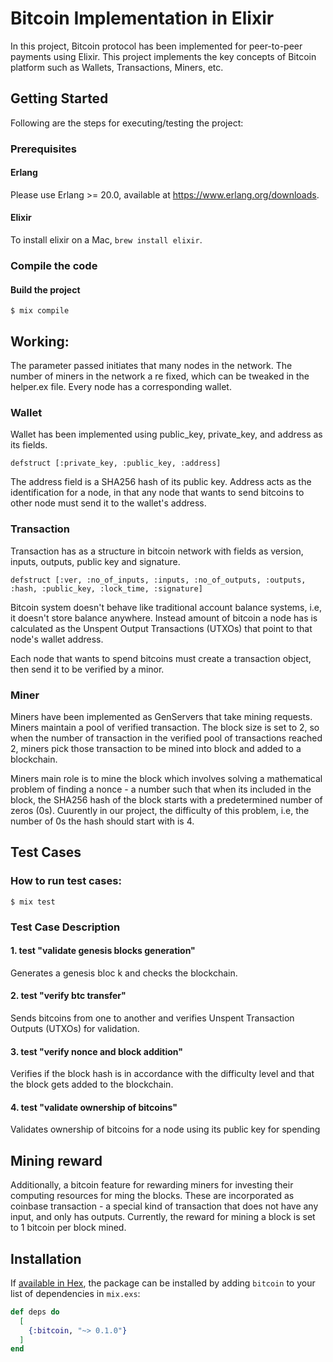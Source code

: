 # Bitcoin Implementation in Elixir

In this project, Bitcoin protocol has been implemented for peer-to-peer payments using Elixir. This project implements the key concepts of Bitcoin platform such as Wallets, Transactions, Miners, etc.

## Getting Started

Following are the steps for executing/testing the project:

### Prerequisites

#### Erlang

Please use Erlang >= 20.0, available at <https://www.erlang.org/downloads>.

#### Elixir

To install elixir on a Mac, `brew install elixir`.

### Compile the code

#### Build the project

    $ mix compile


## Working:

The parameter passed initiates that many nodes in the network. The number of miners in the network a re fixed, which can be tweaked in the helper.ex file. Every node has a corresponding wallet.

### Wallet

Wallet has been implemented using public_key, private_key, and address as its fields. 

    defstruct [:private_key, :public_key, :address]
The address field is a SHA256 hash of its public key. Address acts as the identification for a node, in that any node that wants to send bitcoins to other node must send it to the wallet's address.

### Transaction

Transaction has as a structure in bitcoin network with fields as version, inputs, outputs, public key and signature.

    defstruct [:ver, :no_of_inputs, :inputs, :no_of_outputs, :outputs, :hash, :public_key, :lock_time, :signature]

Bitcoin system doesn't behave like traditional account balance systems, i.e, it doesn't store balance anywhere. Instead amount of bitcoin a node has is calculated as the Unspent Output Transactions (UTXOs) that point to that node's wallet address.

Each node that wants to spend bitcoins must create a transaction object, then send it to be verified by a minor.

### Miner

Miners have been implemented as GenServers that take mining requests. Miners maintain a pool of verified transaction. The block size is set to 2, so when the number of transaction in the verified pool of transactions reached 2, miners pick those transaction to be mined into block and added to a blockchain.

Miners main role is to mine the block which involves solving a mathematical problem of finding a nonce - a number such that when its included in the block, the SHA256 hash of the block starts with a predetermined number of zeros (0s). Cuurently in our project, the difficulty of this problem, i.e, the number of 0s the hash should start with is 4.

## Test Cases

### How to run test cases:
    $ mix test

### Test Case Description

#### 1. test "validate genesis blocks generation"

Generates a genesis bloc k and checks the blockchain.

#### 2.  test "verify btc transfer"

Sends bitcoins from one to another and verifies Unspent Transaction Outputs (UTXOs) for validation.

#### 3. test "verify nonce and block addition"

Verifies if the block hash is in accordance with the difficulty level and that the block gets added to the blockchain.

#### 4. test "validate ownership of bitcoins"
Validates ownership of bitcoins for a node using its public key for spending

## Mining reward
Additionally, a bitcoin feature for rewarding miners for investing their computing resources for ming the blocks. These are incorporated as coinbase transaction - a special kind of transaction that does not have any input, and only has outputs.
Currently, the reward for mining a block is set to 1 bitcoin per block mined.

## Installation

If [available in Hex](https://hex.pm/docs/publish), the package can be installed
by adding `bitcoin` to your list of dependencies in `mix.exs`:

```elixir
def deps do
  [
    {:bitcoin, "~> 0.1.0"}
  ]
end
```
